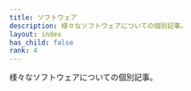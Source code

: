 ```yaml
---
title: ソフトウェア
description: 様々なソフトウェアについての個別記事。
layout: index
has_child: false
rank: 4
---
```

様々なソフトウェアについての個別記事。
